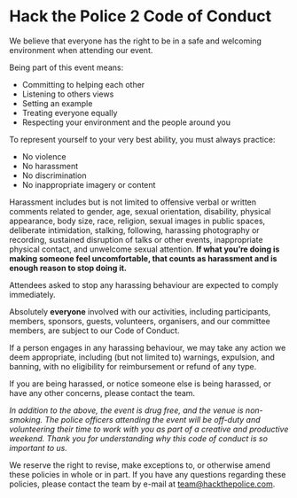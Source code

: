 # Hack the Police 2 Code of Conduct

We believe that everyone has the right to be in a safe and welcoming environment when attending our event. 

Being part of this event means: 

* Committing to helping each other
* Listening to others views
* Setting an example
* Treating everyone equally
* Respecting your environment and the people around you

To represent yourself to your very best ability, you must always practice:

* No violence
* No harassment
* No discrimination
* No inappropriate imagery or content

Harassment includes but is not limited to offensive verbal or written comments related to gender, age, sexual orientation, disability, physical appearance, body size, race, religion, sexual images in public spaces, deliberate intimidation, stalking, following, harassing photography or recording, sustained disruption of talks or other events, inappropriate physical contact, and unwelcome sexual attention. **If what you’re doing is making someone feel uncomfortable, that counts as harassment and is enough reason to stop doing it.**

Attendees asked to stop any harassing behaviour are expected to comply immediately. 

Absolutely **everyone** involved with our activities, including participants, members, sponsors, guests, volunteers, organisers, and our committee members, are subject to our Code of Conduct. 

If a person engages in any harassing behaviour, we may take any action we deem appropriate, including (but not limited to) warnings, expulsion, and banning, with no eligibility for reimbursement or refund of any type. 

If you are being harassed, or notice someone else is being harassed, or have any other concerns, please contact the team. 

_In addition to the above, the event is drug free, and the venue is non-smoking. The police officers attending the event will be off-duty and volunteering their time to work with you as part of a creative and productive weekend. Thank you for understanding why this code of conduct is so important to us._

We reserve the right to revise, make exceptions to, or otherwise amend these policies in whole or in part. If you have any questions regarding these policies, please contact the team by e-mail at team@hackthepolice.com.
